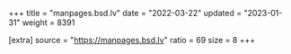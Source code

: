 +++
title = "manpages.bsd.lv"
date = "2022-03-22"
updated = "2023-01-31"
weight = 8391

[extra]
source = "https://manpages.bsd.lv"
ratio = 69
size = 8
+++
